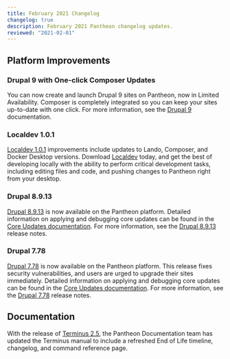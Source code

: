 ```yaml
---
title: February 2021 Changelog
changelog: true
description: February 2021 Pantheon changelog updates.
reviewed: "2021-02-01"
---
```


## Platform Improvements

### Drupal 9 with One-click Composer Updates

You can now create and launch Drupal 9 sites on Pantheon, now in Limited Availability. Composer is completely integrated so you can keep your sites up-to-date with one click. For more information, see the [Drupal 9](/drupal-9) documentation.

<!-- excerpt -->

### Localdev 1.0.1

[Localdev 1.0.1](/guides/localdev) improvements include updates to Lando, Composer, and Docker Desktop versions. Download [Localdev](https://pantheon.io/localdev?docs) today, and get the best of developing locally with the ability to perform critical development tasks, including editing files and code, and pushing changes to Pantheon right from your desktop.

### Drupal 8.9.13

[Drupal 8.9.13](https://www.drupal.org/project/drupal/releases/8.9.13) is now available on the Pantheon platform. Detailed information on applying and debugging core updates can be found in the [Core Updates documentation](/core-updates). For more information, see the [Drupal 8.9.13](https://www.drupal.org/project/drupal/releases/8.9.13) release notes.

### Drupal 7.78

[Drupal 7.78](https://www.drupal.org/project/drupal/releases/7.78) is now available on the Pantheon platform. This release fixes security vulnerabilities, and users are urged to upgrade their sites immediately. Detailed information on applying and debugging core updates can be found in the [Core Updates documentation](/core-updates). For more information, see the [Drupal 7.78](https://www.drupal.org/project/drupal/releases/7.78) release notes.

## Documentation

With the release of [Terminus 2.5](/guides/terminus), the Pantheon Documentation team has updated the Terminus manual to include a refreshed End of Life timeline, changelog, and command reference page.
